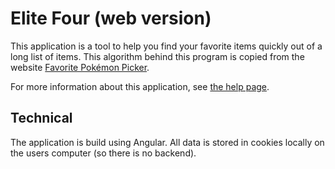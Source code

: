 # Elite Four (web version)

This application is a tool to help you find your favorite items quickly out of a long list of items.
This algorithm behind this program is copied from the website [Favorite Pokémon Picker](https://www.dragonflycave.com/favorite.html).

For more information about this application, see [the help page](https://elitefour.ricoapon.nl/help).

## Technical

The application is build using Angular. All data is stored in cookies locally on the users computer (so there is no backend).
